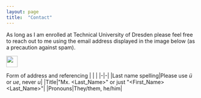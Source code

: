 ```yaml
---
layout: page
title:  "Contact"
---
```


As long as I am enrolled at Technical University of Dresden please feel free to reach out to me using the email address displayed in the image below (as a precaution against spam). 

<img src="https://i.postimg.cc/QNwmKZxb/mail-suesslin.png" height="30px">

Form of address and referencing
| | |
|-|-|
|Last name spelling|Please use _ü_ or _ue_, never _u_|
|Title|"Mx. <Last_Name>" or just "<First_Name> <Last_Name>"|
|Pronouns|They/them, he/him| 
